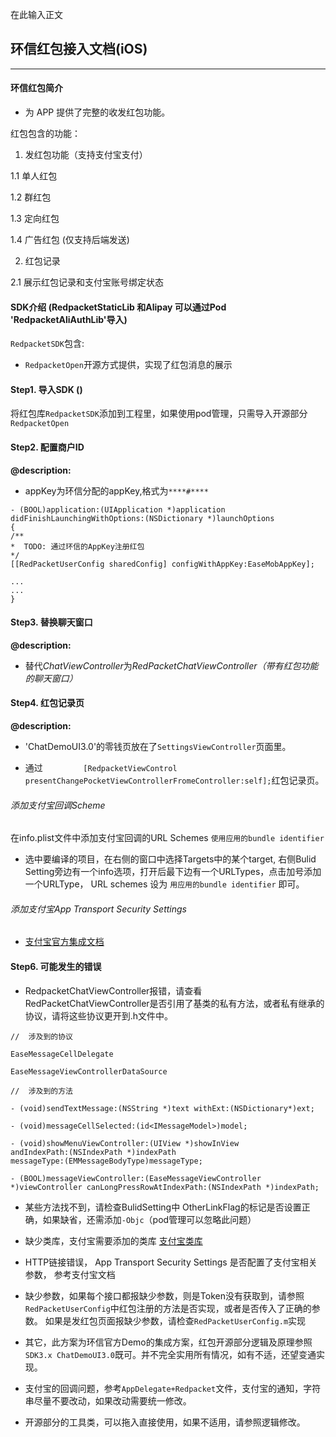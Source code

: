 
在此输入正文
## 环信红包接入文档(iOS)

------

#### 环信红包简介
* 为 APP 提供了完整的收发红包功能。

红包包含的功能：

1. 发红包功能（支持支付宝支付）

1.1 单人红包

1.2 群红包

1.3 定向红包

1.4 广告红包 (仅支持后端发送)

2. 红包记录

2.1 展示红包记录和支付宝账号绑定状态 

#### SDK介绍 (RedpacketStaticLib 和Alipay 可以通过Pod 'RedpacketAliAuthLib'导入)
`RedpacketSDK`包含: 

* `RedpacketOpen`开源方式提供，实现了红包消息的展示

#### Step1. 导入SDK ()

将红包库`RedpacketSDK`添加到工程里，如果使用pod管理，只需导入开源部分`RedpacketOpen`

#### Step2. 配置商户ID

**@description:** 

* appKey为环信分配的appKey,格式为`****#****`

```
- (BOOL)application:(UIApplication *)application didFinishLaunchingWithOptions:(NSDictionary *)launchOptions
{   
/**
*  TODO: 通过环信的AppKey注册红包
*/
[[RedPacketUserConfig sharedConfig] configWithAppKey:EaseMobAppKey];

...
...
}

```

#### Step3. 替换聊天窗口
**@description:** 

* 替代*ChatViewController*为*RedPacketChatViewController（带有红包功能的聊天窗口）* 

#### Step4. 红包记录页

**@description:**

* 'ChatDemoUI3.0'的零钱页放在了`SettingsViewController`页面里。

* 通过`         [RedpacketViewControl presentChangePocketViewControllerFromeController:self];`红包记录页。

###### 添加支付宝回调Scheme
在info.plist文件中添加支付宝回调的URL Schemes `使用应用的bundle identifier`

* 选中要编译的项目，在右侧的窗口中选择Targets中的某个target, 右侧Bulid Setting旁边有一个info选项，打开后最下边有一个URLTypes，点击加号添加一个URLType， URL schemes 设为 `用应用的bundle identifier` 即可。

###### 添加支付宝App Transport Security Settings

* [支付宝官方集成文档](https://doc.open.alipay.com/doc2/detail?treeId=59&articleId=103676&docType=1)


#### Step6. 可能发生的错误

* RedpacketChatViewController报错，请查看RedPacketChatViewController是否引用了基类的私有方法，或者私有继承的协议，请将这些协议更开到.h文件中。

```
//	涉及到的协议

EaseMessageCellDelegate

EaseMessageViewControllerDataSource

//	涉及到的方法

- (void)sendTextMessage:(NSString *)text withExt:(NSDictionary*)ext;

- (void)messageCellSelected:(id<IMessageModel>)model;

- (void)showMenuViewController:(UIView *)showInView
andIndexPath:(NSIndexPath *)indexPath
messageType:(EMMessageBodyType)messageType;

- (BOOL)messageViewController:(EaseMessageViewController *)viewController canLongPressRowAtIndexPath:(NSIndexPath *)indexPath;

```

* 某些方法找不到，请检查BulidSetting中 OtherLinkFlag的标记是否设置正确，如果缺省，还需添加`-Objc`（pod管理可以忽略此问题）

* 缺少类库，支付宝需要添加的类库 [支付宝类库](https://doc.open.alipay.com/doc2/detail?treeId=59&articleId=103676&docType=1)

* HTTP链接错误， App Transport Security Settings 是否配置了支付宝相关参数， 参考支付宝文档

* 缺少参数，如果每个接口都报缺少参数，则是Token没有获取到，请参照`RedPacketUserConfig`中红包注册的方法是否实现，或者是否传入了正确的参数。 如果是发红包页面报缺少参数，请检查`RedPacketUserConfig.m`实现


* 其它，此方案为环信官方Demo的集成方案，红包开源部分逻辑及原理参照`SDK3.x ChatDemoUI3.0`既可。并不完全实用所有情况，如有不适，还望变通实现。

* 支付宝的回调问题，参考`AppDelegate+Redpacket`文件，支付宝的通知，字符串尽量不要改动，如果改动需要统一修改。

* 开源部分的工具类，可以拖入直接使用，如果不适用，请参照逻辑修改。






